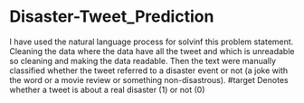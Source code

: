 # Disaster-Tweet_Prediction


I have used the natural language process for solvinf this problem statement.
Cleaning the data where the data have all the tweet and which is unreadable so cleaning and making the data readable. Then the text were manually classified whether the tweet referred to a disaster event or not (a joke with the word or a movie review or something non-disastrous). #target Denotes whether a tweet is about a real disaster (1) or not (0)
